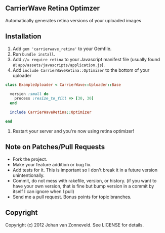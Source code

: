 ## CarrierWave Retina Optimzer

Automatically generates retina versions of your uploaded images

Installation
------------

1. Add `gem 'carrierwave_retina'` to your Gemfile.
1. Run `bundle install`.
1. Add `//= require retina` to your Javascript manifest file (usually found at `app/assets/javascripts/application.js`).
1. Add `include CarrierWaveRetina::Optimizer` to the bottom of your uploader

```ruby
class ExampleUploader < CarrierWave::Uploader::Base

  version :small do
    process :resize_to_fill => [30, 30]
  end

  include CarrierWaveRetina::Optimizer

end
```

1. Restart your server and you're now using retina optimizer!

## Note on Patches/Pull Requests

* Fork the project.
* Make your feature addition or bug fix.
* Add tests for it. This is important so I don't break it in a
  future version unintentionally.
* Commit, do not mess with rakefile, version, or history.
  (if you want to have your own version, that is fine but bump version in a commit by itself I can ignore when I pull)
* Send me a pull request. Bonus points for topic branches.

## Copyright

Copyright (c) 2012 Johan van Zonneveld. See LICENSE for details.